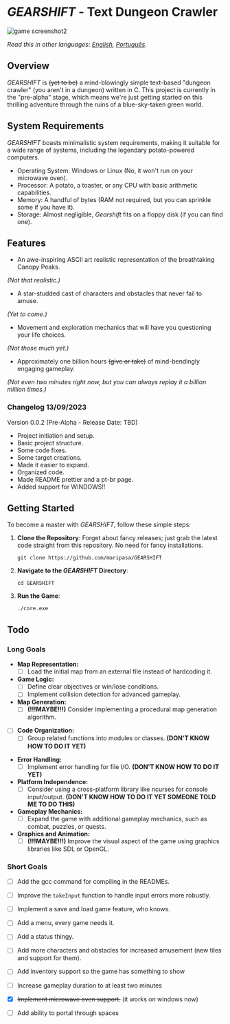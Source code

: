# *GEARSHIFT* - Text Dungeon Crawler

![game screenshot2](https://github.com/maripasa/GEARSHIFT/assets/123270648/125b6ee1-e77b-4563-94a7-506d8086aef6)

_Read this in other languages: [English](README.md), [Português](README.br.md)._

## Overview

*GEARSHIFT* is ~~(yet to be)~~ a mind-blowingly simple text-based "dungeon crawler" (you aren't in a dungeon) written in C. This project is currently in the "pre-alpha" stage, which means we're just getting started on this thrilling adventure through the ruins of a blue-sky-taken green world.

## System Requirements

*GEARSHIFT* boasts minimalistic system requirements, making it suitable for a wide range of systems, including the legendary potato-powered computers.

- Operating System: Windows or Linux (No, it won't run on your microwave oven).
- Processor: A potato, a toaster, or any CPU with basic arithmetic capabilities.
- Memory: A handful of bytes (RAM not required, but you can sprinkle some if you have it).
- Storage: Almost negligible, *Gearshift* fits on a floppy disk (if you can find one).

## Features

- An awe-inspiring ASCII art realistic representation of the breathtaking Canopy Peaks.

*(Not that realistic.)*
- A star-studded cast of characters and obstacles that never fail to amuse. 

*(Yet to come.)*
- Movement and exploration mechanics that will have you questioning your life choices.

*(Not those much yet.)*
- Approximately one billion hours ~~(give or take)~~ of mind-bendingly engaging gameplay.

*(Not even two minutes right now, but you can always replay it a billion million times.)*

### Changelog 13/09/2023
Version 0.0.2 (Pre-Alpha - Release Date: TBD)
- Project initiation and setup.
- Basic project structure.
- Some code fixes.
- Some target creations.
- Made it easier to expand.
- Organized code.
- Made README prettier and a pt-br page.
- Added support for WINDOWS!!

## Getting Started

To become a master with *GEARSHIFT*, follow these simple steps:

1. **Clone the Repository**: Forget about fancy releases; just grab the latest code straight from this repository. No need for fancy installations.

    ```shell
    git clone https://github.com/maripasa/GEARSHIFT
    ```

2. **Navigate to the *GEARSHIFT* Directory**:

    ```shell
    cd GEARSHIFT
    ```

3. **Run the Game**:

    ```shell
    ./core.exe
    ```

## Todo

### **Long Goals**

- **Map Representation:**
  - [ ] Load the initial map from an external file instead of hardcoding it.

- **Game Logic:**
  - [ ] Define clear objectives or win/lose conditions.
  - [ ] Implement collision detection for advanced gameplay.
  
- **Map Generation:**
  - [ ] **(!!!MAYBE!!!)** Consider implementing a procedural map generation algorithm.
  
- [ ] **Code Organization:**
  - [ ] Group related functions into modules or classes. **(DON'T KNOW HOW TO DO IT YET)**

- **Error Handling:**
  - [ ] Implement error handling for file I/O. **(DON'T KNOW HOW TO DO IT YET)**
  
- **Platform Independence:**
  - [ ] Consider using a cross-platform library like ncurses for console input/output. **(DON'T KNOW HOW TO DO IT YET SOMEONE TOLD ME TO DO THIS)**

- **Gameplay Mechanics:**
  - [ ] Expand the game with additional gameplay mechanics, such as combat, puzzles, or quests.
  
- **Graphics and Animation:**
  - [ ] **(!!!MAYBE!!!)** Improve the visual aspect of the game using graphics libraries like SDL or OpenGL.

### Short Goals

- [ ] Add the gcc command for compiling in the READMEs.

- [ ] Improve the `takeInput` function to handle input errors more robustly.

- [ ] Implement a save and load game feature, who knows.

- [ ] Add a menu, every game needs it.

- [ ] Add a status thingy.

- [ ] Add more characters and obstacles for increased amusement (new tiles and support for them).

- [ ] Add inventory support so the game has something to show

- [ ] Increase gameplay duration to at least two minutes

- [x] ~~Implement microwave oven support.~~ (it works on windows now)

- [ ] Add ability to portal through spaces
